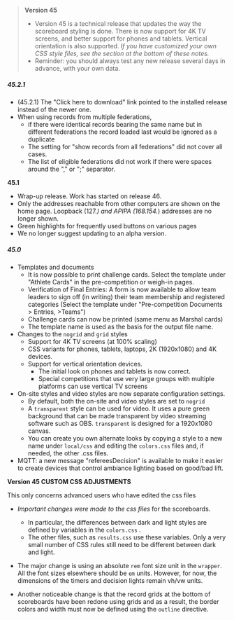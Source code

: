 > **Version 45**	
>
> - Version 45 is a technical release that updates the way the scoreboard styling is done.  There is now support for 4K TV screens, and better support for phones and tablets.  Vertical orientation is also supported.  *If you have customized your own CSS style files, see the section at the bottom of these notes.*
> - Reminder: you should always test any new release several days in advance, with your own data.

##### 45.2.1

- (45.2.1) The "Click here to download" link pointed to the installed release instead of the newer one.
- When using records from multiple federations, 
  - if there were identical records bearing the same name but in different federations the record loaded last would be ignored as a duplicate
  - The setting for "show records from all federations" did not cover all cases.
  - The list of eligible federations did not work if there were spaces around the "," or ";" separator.

**45.1**

- Wrap-up release. Work has started on release 46.
- Only the addresses reachable from other computers are shown on the home page. Loopback (127.*) and APIPA (168.154.*) addresses are no longer shown.
- Green highlights for frequently used buttons on various pages
- We no longer suggest updating to an alpha version.

##### 45.0
- Templates and documents
  - It is now possible to print challenge cards. Select the template under "Athlete Cards" in the pre-competition or weigh-in pages.
  - Verification of Final Entries: A form is now available to allow team leaders to sign off (in writing) their team membership and registered categories (Select the template under "Pre-competition Documents > Entries, >Teams")
  - Challenge cards can now be printed (same menu as Marshal cards)
  - The template name is used as the basis for the output file name.
- Changes to the `nogrid` and `grid`  styles
  - Support for 4K TV screens (at 100% scaling)
  - CSS variants for phones, tablets, laptops, 2K (1920x1080) and 4K devices.
  - Support for vertical orientation devices. 
    - The initial look on phones and tablets is now correct. 
    - Special competitions that use very large groups with multiple platforms can use vertical TV screens
- On-site styles and video styles are now separate configuration settings.
  - By default, both the on-site and video styles are set to `nogrid`
  - A `transparent` style can be used for video. It uses a pure green background that can be made transparent by video streaming software such as OBS.  `transparent` is designed for a 1920x1080 canvas.
  - You can create you own alternate looks by copying a style to a new name under `local/css` and editing the `colors.css` files and, if needed, the other .css files.
- MQTT: a new message "refereesDecision" is available to make it easier to create devices that control ambiance lighting based on good/bad lift.


**Version 45 CUSTOM CSS ADJUSTMENTS**

This only concerns advanced users who have edited the css files

- *Important changes were made to the css files* for the scoreboards.  
  - In particular, the differences between dark and light styles are defined by variables in the  `colors.css` . 
  - The other files, such as `results.css` use these variables. Only a very small number of CSS rules still need to be different between dark and light.

- The major change is using an absolute `rem` font size unit in the `wrapper`.  All the font sizes elsewhere should be `em` units.   However, for now, the dimensions of the timers and decision lights remain vh/vw units.
- Another noticeable change is that the record grids at the bottom of scoreboards have been redone using grids and as a result, the border colors and width must now be defined using the `outline` directive.

